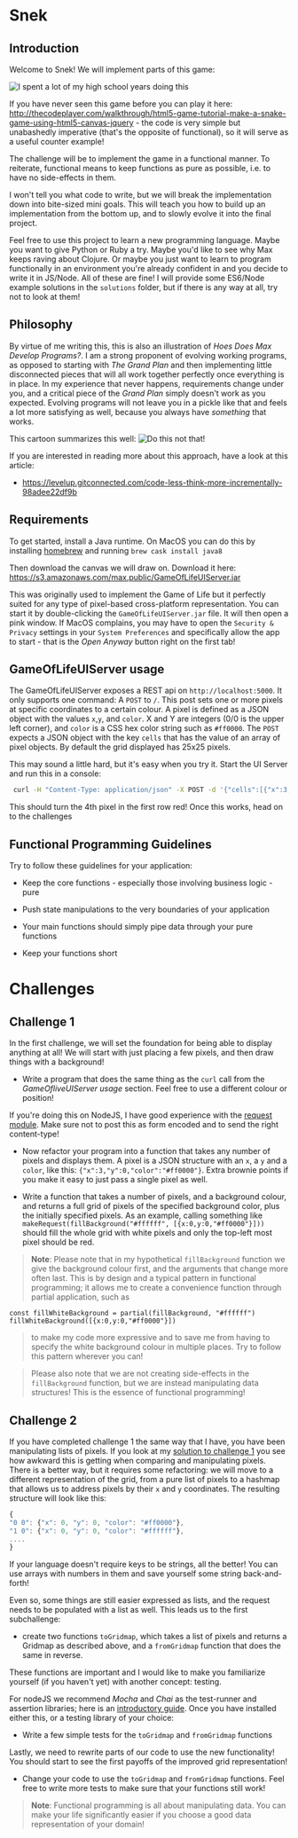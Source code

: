 # Snek

## Introduction

Welcome to Snek! We will implement parts of this game:

![I spent a lot of my high school years doing this](assets/snek-nokia.gif)

If you have never seen this game before you can play it here: <http://thecodeplayer.com/walkthrough/html5-game-tutorial-make-a-snake-game-using-html5-canvas-jquery> - the code is very simple but unabashedly imperative (that's the opposite of functional), so it will serve as a useful counter example!

The challenge will be to implement the game in a functional manner. To reiterate, functional means to keep functions as pure as possible, i.e. to have no side-effects in them.

I won't tell you what code to write, but we will break the implementation down into bite-sized mini goals. This will teach you how to build up an implementation from the bottom up, and to slowly evolve it into the final project.

Feel free to use this project to learn a new programming language. Maybe you want to give Python or Ruby a try. Maybe you'd like to see why Max keeps raving about Clojure. Or maybe you just want to learn to program functionally in an environment you're already confident in and you decide to write it in JS/Node. All of these are fine! I will provide some ES6/Node example solutions in the `solutions` folder, but if there is any way at all, try not to look at them!


## Philosophy
By virtue of me writing this, this is also an illustration of *Hoes Does Max Develop Programs?*. I am a strong proponent of evolving working programs, as opposed to starting with *The Grand Plan* and then implementing little disconnected pieces that will all work together perfectly once everything is in place. In my experience that never happens, requirements change under you, and a critical piece of the *Grand Plan* simply doesn't work as you expected. Evolving programs will not leave you in a pickle like that and feels a lot more satisfying as well, because you always have *something* that works.

This cartoon summarizes this well:
![Do this not that!](assets/likethis.jpg)

If you are interested in reading more about this approach, have a look at this article:
- <https://levelup.gitconnected.com/code-less-think-more-incrementally-98adee22df9b>

## Requirements

To get started, install a Java runtime. On MacOS you can do this by installing [homebrew](https://brew.sh/) and running `brew cask install java8 `

Then download the canvas we will draw on. Download it here: <https://s3.amazonaws.com/max.public/GameOfLifeUIServer.jar>

This was originally used to implement the Game of Life but it perfectly suited for any type of pixel-based cross-platform representation. You can start it by double-clicking the `GameOfLifeUIServer.jar` file. It will then open a pink window. If MacOS complains, you may have to open the `Security & Privacy` settings in your `System Preferences` and specifically allow the app to start - that is the *Open Anyway* button right on the first tab!


## GameOfLifeUIServer usage
The GameOfLifeUIServer exposes a REST api on `http://localhost:5000`. It only supports one command: A `POST` to `/`. This post sets one or more pixels at specific coordinates to a certain colour. A pixel is defined as a JSON object with the values `x`,`y`, and `color`. X and Y are integers (0/0 is the upper left corner), and `color` is a CSS hex color string such as `#ff0000`. The `POST` expects a JSON object with the key `cells` that has the value of an array of pixel objects. By default the grid displayed has 25x25 pixels.

This may sound a little hard, but it's easy when you try it. Start the UI Server and run this in a console:

```sh
 curl -H "Content-Type: application/json" -X POST -d '{"cells":[{"x":3,"y":0,"color":"#ff0000"}]}' http://localhost:5000/
```

This should turn the 4th pixel in the first row red! Once this works, head on to the challenges

## Functional Programming Guidelines
Try to follow these guidelines for your application:

- Keep the core functions - especially those involving business logic - pure

- Push state manipulations to the very boundaries of your application

- Your main functions should simply pipe data through your pure functions

- Keep your functions short


# Challenges

## Challenge 1

In the first challenge, we will set the foundation for being able to display anything at all! We will start with just placing a few pixels, and then draw things with a background!

- Write a program that does the same thing as the `curl` call from the *GameOfliveUIServer usage* section. Feel free to use a different colour or position!

If you're doing this on NodeJS, I have good experience with the [request module](https://github.com/request/request). Make sure not to post this as form encoded and to send the right content-type!

- Now refactor your program into a function that takes any number of pixels and displays them. A pixel is a JSON structure with an `x`, a `y` and a `color`, like this: `{"x":3,"y":0,"color":"#ff0000"}`. Extra brownie points if you make it easy to just pass a single pixel as well.

- Write a function that takes a number of pixels, and a background colour, and returns a full grid of pixels of the specified background color, plus the initially specified pixels.
As an example, calling something like `makeRequest(fillBackground("#ffffff", [{x:0,y:0,"#ff0000"}]))` should fill the whole grid with white pixels and only the top-left most pixel should be red.

> **Note**: Please note that in my hypothetical `fillBackground` function we give the background colour first, and the arguments that change more often last. This is by design and a typical pattern in functional programming; it allows me to create a convenience function through partial application, such as
```
const fillWhiteBackground = partial(fillBackground, "#ffffff")
fillWhiteBackground([{x:0,y:0,"#ff0000"}])
```
> to make my code more expressive and to save me from having to specify the white background colour in multiple places. Try to follow this pattern wherever you can!

> Please also note that we are not creating side-effects in the `fillBackground` function, but we are instead manipulating data structures! This is the essence of functional programming!

## Challenge 2
If you have completed challenge 1 the same way that I have, you have been manipulating lists of pixels. If you look at my [solution to challenge 1](solutions/challenge1.js) you see how awkward this is getting when comparing and manipulating pixels. There is a better way, but it requires some refactoring: we will move to a different representation of the grid, from a pure list of pixels to a hashmap that allows us to address pixels by their `x` and `y` coordinates. The resulting structure will look like this:

```js
{
"0 0": {"x": 0, "y": 0, "color": "#ff0000"},
"1 0": {"x": 0, "y": 0, "color": "#ffffff"},
....
}
```

If your language doesn't require keys to be strings, all the better! You can use arrays with numbers in them and save yourself some string back-and-forth!

Even so, some things are still easier expressed as lists, and the request needs to be populated with a list as well. This leads us to the first subchallenge:

- create two functions `toGridmap`, which takes a list of pixels and returns a Gridmap as described above, and a `fromGridmap` function that does the same in reverse.

These functions are important and I would like to make you familiarize yourself (if you haven't yet) with another concept: testing.

For nodeJS we recommend *Mocha* and *Chai* as the test-runner and assertion libraries; here is an
[introductory guide](http://mherman.org/blog/2015/09/10/testing-node-js-with-mocha-and-chai/). Once you have installed either this, or a testing library of your choice:

- Write a few simple tests for the `toGridmap` and `fromGridmap` functions

Lastly, we need to rewrite parts of our code to use the new functionality! You should start to see the first payoffs of the improved grid representation!

- Change your code to use the `toGridmap` and `fromGridmap` functions. Feel free to write more tests to make sure that your functions still work!

> **Note**: Functional programming is all about manipulating data. You can make your life significantly easier if you choose a good data representation of your domain!
